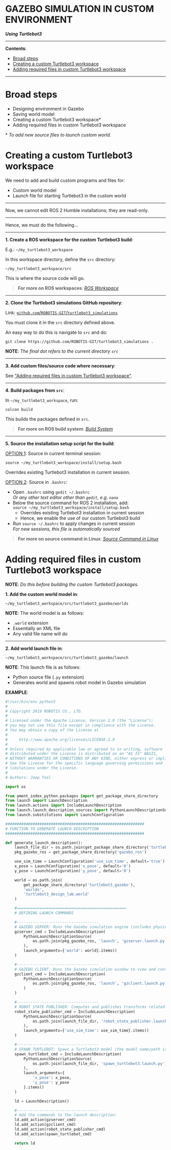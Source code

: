 <h1>GAZEBO SIMULATION IN CUSTOM ENVIRONMENT</h1>

**_Using Turtlebot3_**

---

**Contents**:

- [Broad steps](#broad-steps)
- [Creating a custom Turtlebot3 workspace](#creating-a-custom-turtlebot3-workspace)
- [Adding required files in custom Turtlebot3 workspace](#adding-required-files-in-custom-turtlebot3-workspace)

---

# Broad steps
- Designing environment in Gazebo
- Saving world model
- Creating a custom Turtlebot3 workspace\*
- Adding required files in custom Turtlebot3 workspace

\* _To add new source files to launch custom world._

# Creating a custom Turtlebot3 workspace
We need to add and build custom programs and files for:

- Custom world model
- Launch file for starting Turtlebot3 in the custom world

---

Now, we cannot edit ROS 2 Humble installations; they are read-only.

---

Hence, we must do the following...

---

**1. Create a ROS workspace for the custom Turtlebot3 build**:

E.g.: `~/my_turtlebot3_workspace`

In this workspace directory, define the `src` directory:

`~/my_turtlebot3_workspace/src`

This is where the source code will go.

> **For more on ROS workspaces**: [_ROS Workspace_](./ros-workspace.md)

---

**2. Clone the Turtlebot3 simulations GitHub repository**:

Link: [`github.com`/`ROBOTIS-GIT`/`turtlebot3_simulations`](https://github.com/ROBOTIS-GIT/turtlebot3_simulations) 

You must clone it in the `src` directory defined above.

An easy way to do this is navigate to `src` and do:

```
git clone https://github.com/ROBOTIS-GIT/turtlebot3_simulations .
```

**NOTE**: _The final dot refers to the current directory `src`_

---

**3. Add custom files/source code where necessary**:

See ["Adding required files in custom Turtlebot3 workspace"](#adding-required-files-in-custom-turtlebot3-workspace).

---

**4. Build packages from `src`**:

In `~/my_turtlebot3_workspace`, run:

```
colcon build
```

This builds the packages defined in `src`.

> **For more on ROS build system**: [_Build System_](./build-system.md)

---

**5. Source the installation setup script for the build**:

<u>OPTION 1</u>: Source in current terminal session:

```
source ~/my_turtlebot3_workspace/install/setup.bash
```

Overrides existing Turtlebot3 installation in current session.

<u>OPTION 2</u>: Source in `.bashrc`:

- Open `.bashrc` using `gedit ~/.bashrc` <br> _Or any other text editor other than `gedit`, e.g. `nano`_
- Below the source command for ROS 2 installation, add: <br> `source ~/my_turtlebot3_workspace/install/setup.bash`
    - Overrides existing Turtlebot3 installation in current session
    - Hence, we enable the use of our custom Turtlebot3 build
- Run `source ~/.bashrc` to apply changes in current session <br> _For new sessions, this file is automatically sourced_

> **For more on source command in Linux**: [_Source Command in Linux_](./source-command-in-linux.md)

# Adding required files in custom Turtlebot3 workspace
**NOTE**: _Do this before building the custom Turtlebot3 packages._

**1. Add the custom world model in**:

```
~/my_turtlebot3_workspace/src/turtlebot3_gazebo/worlds
```

**NOTE**: The world model is as follows:

- `.world` extension
- Essentially an XML file
- Any valid file name will do

---

**2. Add world launch file in**:

```
~/my_turtlebot3_workspace/src/turtlebot3_gazebo/launch
```

**NOTE**: This launch file is as follows:

- Python source file (`.py` extension)
- Generates world and spawns robot model in Gazebo simulation

**EXAMPLE**:

```python
#!/usr/bin/env python3
#
# Copyright 2019 ROBOTIS CO., LTD.
#
# Licensed under the Apache License, Version 2.0 (the "License");
# you may not use this file except in compliance with the License.
# You may obtain a copy of the License at
#
#     http://www.apache.org/licenses/LICENSE-2.0
#
# Unless required by applicable law or agreed to in writing, software
# distributed under the License is distributed on an "AS IS" BASIS,
# WITHOUT WARRANTIES OR CONDITIONS OF ANY KIND, either express or implied.
# See the License for the specific language governing permissions and
# limitations under the License.
#
# Authors: Joep Tool

import os

from ament_index_python.packages import get_package_share_directory
from launch import LaunchDescription
from launch.actions import IncludeLaunchDescription
from launch.launch_description_sources import PythonLaunchDescriptionSource
from launch.substitutions import LaunchConfiguration

#############################################################
# FUNCTION TO GENERATE LAUNCH DESCRIPTION
#############################################################

def generate_launch_description():
    launch_file_dir = os.path.join(get_package_share_directory('turtlebot3_gazebo'), 'launch')
    pkg_gazebo_ros = get_package_share_directory('gazebo_ros')

    use_sim_time = LaunchConfiguration('use_sim_time', default='true')
    x_pose = LaunchConfiguration('x_pose', default='0')
    y_pose = LaunchConfiguration('y_pose', default='0')

    world = os.path.join(
        get_package_share_directory('turtlebot3_gazebo'),
        'worlds',
        'turtlebot3_design_lab.world'
    )

    #================================================
    # DEFINING LAUNCH COMMANDS

    #------------------------------------
    # GAZEBO SERVER: Runs the Gazebo simulation engine (includes physics engine):
    gzserver_cmd = IncludeLaunchDescription(
        PythonLaunchDescriptionSource(
            os.path.join(pkg_gazebo_ros, 'launch', 'gzserver.launch.py')
        ),
        launch_arguments={'world': world}.items()
    )

    #------------------------------------
    # GAZEBO CLIENT: Runs the Gazebo simulation window to view and control the simulation:
    gzclient_cmd = IncludeLaunchDescription(
        PythonLaunchDescriptionSource(
            os.path.join(pkg_gazebo_ros, 'launch', 'gzclient.launch.py')
        )
    )

    #------------------------------------
    # ROBOT STATE PUBLISHER: Computes and publishes transforms related to the robot's state:
    robot_state_publisher_cmd = IncludeLaunchDescription(
        PythonLaunchDescriptionSource(
            os.path.join(launch_file_dir, 'robot_state_publisher.launch.py')
        ),
        launch_arguments={'use_sim_time': use_sim_time}.items()
    )

    #------------------------------------
    # SPAWN TURTLEBOT: Spaws a Turtlebot3 model (the model name/path is given by the terminal session's environment variable TURTLEBOT3_MODEL):
    spawn_turtlebot_cmd = IncludeLaunchDescription(
        PythonLaunchDescriptionSource(
            os.path.join(launch_file_dir, 'spawn_turtlebot3.launch.py')
        ),
        launch_arguments={
            'x_pose': x_pose,
            'y_pose': y_pose
        }.items()
    )

    ld = LaunchDescription()

    #------------------------------------
    # Add the commands to the launch description:
    ld.add_action(gzserver_cmd)
    ld.add_action(gzclient_cmd)
    ld.add_action(robot_state_publisher_cmd)
    ld.add_action(spawn_turtlebot_cmd)

    return ld
```